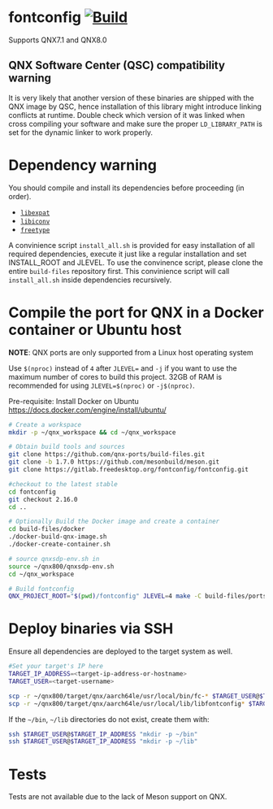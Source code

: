 # fontconfig [![Build](https://github.com/qnx-ports/build-files/actions/workflows/fontconfig.yml/badge.svg)](https://github.com/qnx-ports/build-files/actions/workflows/fontconfig.yml)

Supports QNX7.1 and QNX8.0

## QNX Software Center (QSC) compatibility warning

It is very likely that another version of these binaries are shipped with the QNX image by QSC, hence installation of this library might introduce linking conflicts at runtime. Double check which version of it was linked when cross compiling your software and make sure the proper `LD_LIBRARY_PATH` is set for the dynamic linker to work properly.

# Dependency warning

You should compile and install its dependencies before proceeding (in order).
+ [`libexpat`](https://github.com/qnx-ports/build-files/tree/main/ports/libexpat)
+ [`libiconv`](https://github.com/qnx-ports/build-files/tree/main/ports/libiconv)
+ [`freetype`](https://github.com/qnx-ports/build-files/tree/main/ports/freetype)

A convinience script `install_all.sh` is provided for easy installation of all required dependencies, execute it just like a regular installation and set INSTALL_ROOT and JLEVEL.
To use the convinence script, please clone the entire `build-files` repository first. 
This convinience script will call `install_all.sh` inside dependencies recursively.

# Compile the port for QNX in a Docker container or Ubuntu host

**NOTE**: QNX ports are only supported from a Linux host operating system

Use `$(nproc)` instead of `4` after `JLEVEL=` and `-j` if you want to use the maximum number of cores to build this project.
32GB of RAM is recommended for using `JLEVEL=$(nproc)` or `-j$(nproc)`.

Pre-requisite: Install Docker on Ubuntu https://docs.docker.com/engine/install/ubuntu/
```bash
# Create a workspace
mkdir -p ~/qnx_workspace && cd ~/qnx_workspace

# Obtain build tools and sources
git clone https://github.com/qnx-ports/build-files.git
git clone -b 1.7.0 https://github.com/mesonbuild/meson.git
git clone https://gitlab.freedesktop.org/fontconfig/fontconfig.git

#checkout to the latest stable 
cd fontconfig
git checkout 2.16.0
cd ..

# Optionally Build the Docker image and create a container
cd build-files/docker
./docker-build-qnx-image.sh
./docker-create-container.sh

# source qnxsdp-env.sh in
source ~/qnx800/qnxsdp-env.sh
cd ~/qnx_workspace

# Build fontconfig
QNX_PROJECT_ROOT="$(pwd)/fontconfig" JLEVEL=4 make -C build-files/ports/fontconfig install
```

# Deploy binaries via SSH
Ensure all dependencies are deployed to the target system as well.
```bash
#Set your target's IP here
TARGET_IP_ADDRESS=<target-ip-address-or-hostname>
TARGET_USER=<target-username>

scp -r ~/qnx800/target/qnx/aarch64le/usr/local/bin/fc-* $TARGET_USER@$TARGET_IP_ADDRESS:~/bin
scp -r ~/qnx800/target/qnx/aarch64le/usr/local/lib/libfontconfig* $TARGET_USER@$TARGET_IP_ADDRESS:~/lib
```

If the `~/bin`, `~/lib` directories do not exist, create them with:
```bash
ssh $TARGET_USER@$TARGET_IP_ADDRESS "mkdir -p ~/bin"
ssh $TARGET_USER@$TARGET_IP_ADDRESS "mkdir -p ~/lib"
```

# Tests
Tests are not available due to the lack of Meson support on QNX.